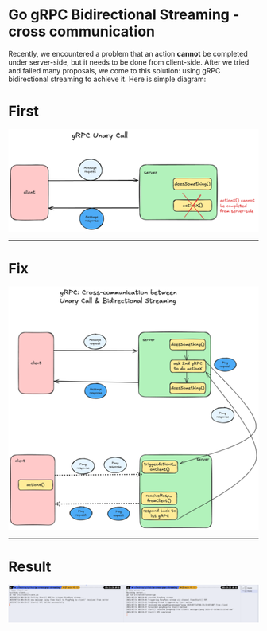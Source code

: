 # Go gRPC Bidirectional Streaming - cross communication

Recently, we encountered a problem that an action **cannot** be completed under server-side, but it needs to be done from client-side. After we tried and failed many proposals, we come to this solution: using gRPC bidirectional streaming to achieve it. Here is simple diagram:

# First

<img src="https://github.com/nvbien2000/go-cross-grpc-streaming/raw/main/assets/unary.png" />

---

# Fix

<img src="https://github.com/nvbien2000/go-cross-grpc-streaming/raw/main/assets/cross-communication.png" />

---

# Result

<img src="https://github.com/nvbien2000/go-cross-grpc-streaming/raw/main/assets/result.png" />
